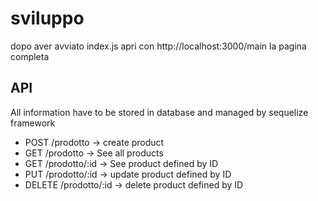 # sviluppo

dopo aver avviato index.js
apri con http://localhost:3000/main la pagina completa


## API
All information have to be stored in database and managed by sequelize framework

* POST /prodotto -> create product
* GET /prodotto -> See all products
* GET /prodotto/:id -> See product defined by ID
* PUT /prodotto/:id -> update product defined by ID
* DELETE /prodotto/:id -> delete product defined by ID

